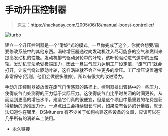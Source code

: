 # 手动升压控制器

> 原文：<https://hackaday.com/2005/06/18/manual-boost-controller/>

![turbo](img/9f28f09bc464706ef0ae95a7488a0b62.png)

建立一个升压控制器是一个“滑坡”式的模式。一旦你完成了这个，你就会想要/需要修改系统中的其他东西。涡轮增压器通过向发动机注入尽可能多的空气和燃料来提高发动机的性能。发动机排气驱动涡轮中的叶轮，该叶轮驱动进气道中的压缩轮。发动机无法承受极端压力，因此一旦进气压力达到工厂设定值，“废气门”就会打开，让废气绕过驱动叶轮，这样涡轮就不会产生更多的增压。工厂增压设置通常非常保守(否则，他们会做很多维修)，所以有很大的改进潜力。

手动升压控制器被放置在废气门传感器的路径上。控制器排出管路中的一些压力，使得废气门处测得的压力低于实际压力。这使得废气门比平时关闭的时间更长，从而达到更高的增压水平。建造它们真的很便宜，但是这个项目中最重要的花费是获得精确的助推压力计。一点点出血会持续很长时间，如果没有合适的计量器，就无法知道你在哪里。DSMtuners 有不少关于如何构建这些设备的文章，应该可以在几乎所有的涡轮车上使用。

*   [永久链接](http://www.dsmtuners.com/forums/forumdisplay.php?s=&forumid=35)